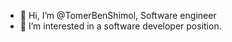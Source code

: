 - 👋 Hi, I’m @TomerBenShimol, Software engineer
- 👀 I’m interested in a software developer position.
